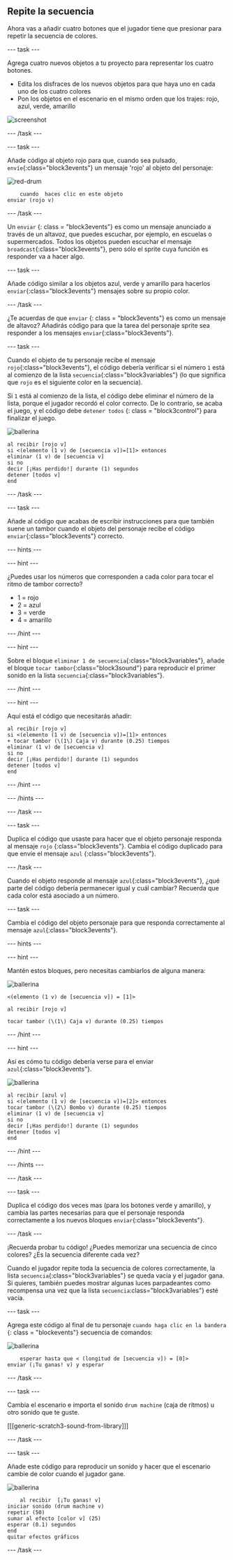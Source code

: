 ## Repite la secuencia

Ahora vas a añadir cuatro botones que el jugador tiene que presionar para repetir la secuencia de colores.

\--- task \---

Agrega cuatro nuevos objetos a tu proyecto para representar los cuatro botones.

+ Edita los disfraces de los nuevos objetos para que haya uno en cada uno de los cuatro colores
+ Pon los objetos en el escenario en el mismo orden que los trajes: rojo, azul, verde, amarillo

![screenshot](images/colour-drums.png)

\--- /task \---

\--- task \---

Añade código al objeto rojo para que, cuando sea pulsado, `envíe`{:class="block3events"} un mensaje 'rojo' al objeto del personaje:

![red-drum](images/red_drum.png)

```blocks3
    cuando  haces clic en este objeto
enviar (rojo v)
```

\--- /task \---

Un `enviar` {: class = "block3events"} es como un mensaje anunciado a través de un altavoz, que puedes escuchar, por ejemplo, en escuelas o supermercados. Todos los objetos pueden escuchar el mensaje `broadcast`{:class="block3events"}, pero sólo el sprite cuya función es responder va a hacer algo.

\--- task \---

Añade código similar a los objetos azul, verde y amarillo para hacerlos `enviar`{:class="block3events"} mensajes sobre su propio color.

\--- /task \---

¿Te acuerdas de que `enviar` {: class = "block3events"} es como un mensaje de altavoz? Añadirás código para que la tarea del personaje sprite sea responder a los mensajes `enviar`{:class="block3events"}.

\--- task \---

Cuando el objeto de tu personaje recibe el mensaje `rojo`{:class="block3events"}, el código debería verificar si el número `1` está al comienzo de la lista `secuencia`{:class="block3variables"} (lo que significa que `rojo` es el siguiente color en la secuencia).

Si `1` está al comienzo de la lista, el código debe eliminar el número de la lista, porque el jugador recordó el color correcto. De lo contrario, se acaba el juego, y el código debe `detener todos` {: class = "block3control"} para finalizar el juego.

![ballerina](images/ballerina.png)

```blocks3
al recibir [rojo v]
si <(elemento (1 v) de [secuencia v])=[1]> entonces
eliminar (1 v) de [secuencia v]
si no
decir [¡Has perdido!] durante (1) segundos
detener [todos v]
end
```

\--- /task \---

\--- task \---

Añade al código que acabas de escribir instrucciones para que también suene un tambor cuando el objeto del personaje recibe el código `enviar`{:class="block3events"} correcto.

\--- hints \---

\--- hint \---

¿Puedes usar los números que corresponden a cada color para tocar el ritmo de tambor correcto?

+ 1 = rojo
+ 2 = azul
+ 3 = verde
+ 4 = amarillo

\--- /hint \---

\--- hint \---

Sobre el bloque `eliminar 1 de secuencia`{:class="block3variables"}, añade el bloque `tocar tambor`{:class="block3sound"} para reproducir el primer sonido en la lista `secuencia`{:class="block3variables"}.

\--- /hint \---

\--- hint \---

Aquí está el código que necesitarás añadir:

```blocks3
al recibir [rojo v]
si <(elemento (1 v) de [secuencia v])=[1]> entonces
+ tocar tambor (\(1\) Caja v) durante (0.25) tiempos
eliminar (1 v) de [secuencia v]
si no
decir [¡Has perdido!] durante (1) segundos
detener [todos v]
end
```

\--- /hint \---

\--- /hints \---

\--- /task \---

\--- task \---

Duplica el código que usaste para hacer que el objeto personaje responda al mensaje `rojo` {:class="block3events"}. Cambia el código duplicado para que envíe el mensaje `azul` {:class="block3events"}.

\--- /task \---

Cuando el objeto responde al mensaje `azul`{:class="block3events"}, ¿qué parte del código debería permanecer igual y cuál cambiar? Recuerda que cada color está asociado a un número.

\--- task \---

Cambia el código del objeto personaje para que responda correctamente al mensaje `azul`{:class="block3events"}.

\--- hints \---

\--- hint \---

Mantén estos bloques, pero necesitas cambiarlos de alguna manera:

![ballerina](images/ballerina.png)

```blocks3
<(elemento (1 v) de [secuencia v]) = [1]>

al recibir [rojo v]

tocar tambor (\(1\) Caja v) durante (0.25) tiempos
```

\--- /hint \---

\--- hint \---

Así es cómo tu código debería verse para el enviar `azul`{:class="block3events"}.

![ballerina](images/ballerina.png)

```blocks3
al recibir [azul v]
si <(elemento (1 v) de [secuencia v])=[2]> entonces 
tocar tambor (\(2\) Bombo v) durante (0.25) tiempos
eliminar (1 v) de [secuencia v]
si no
decir [¡Has perdido!] durante (1) segundos
detener [todos v]
end
```

\--- /hint \---

\--- /hints \---

\--- /task \---

\--- task \---

Duplica el código dos veces mas (para los botones verde y amarillo), y cambia las partes necesarias para que el personaje responda correctamente a los nuevos bloques `enviar`{:class="block3events"}.

\--- /task \---

¡Recuerda probar tu código! ¿Puedes memorizar una secuencia de cinco colores? ¿Es la secuencia diferente cada vez?

Cuando el jugador repite toda la secuencia de colores correctamente, la lista `secuencia`{:class="block3variables"} se queda vacía y el jugador gana. Si quieres, también puedes mostrar algunas luces parpadeantes como recompensa una vez que la lista `secuencia`:class="block3variables"} esté vacía.

\--- task \---

Agrega este código al final de tu personaje `cuando haga clic en la bandera` {: class = "blockevents"} secuencia de comandos:

![ballerina](images/ballerina.png)

```blocks3
    esperar hasta que < (longitud de [secuencia v]) = [0]>
enviar (¡Tu ganas! v) y esperar
```

\--- /task \---

\--- task \---

Cambia el escenario e importa el sonido `drum machine` (caja de ritmos) u otro sonido que te guste.

[[[generic-scratch3-sound-from-library]]]

\--- /task \---

\--- task \---

Añade este código para reproducir un sonido y hacer que el escenario cambie de color cuando el jugador gane.

![ballerina](images/stage.png)

```blocks3
    al recibir  [¡Tu ganas! v]
iniciar sonido (drum machine v)
repetir (50)
sumar al efecto [color v] (25)
esperar (0.1) segundos
end
quitar efectos gráficos
```

\--- /task \---